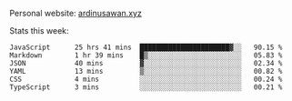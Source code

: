 Personal website: [ardinusawan.xyz](https://ardinusawan.xyz)

Stats this week:
<!--START_SECTION:waka-->

```text
JavaScript      25 hrs 41 mins  ██████████████████████▓░░   90.15 %
Markdown        1 hr 39 mins    █▒░░░░░░░░░░░░░░░░░░░░░░░   05.83 %
JSON            40 mins         ▓░░░░░░░░░░░░░░░░░░░░░░░░   02.34 %
YAML            13 mins         ▒░░░░░░░░░░░░░░░░░░░░░░░░   00.82 %
CSS             4 mins          ░░░░░░░░░░░░░░░░░░░░░░░░░   00.24 %
TypeScript      3 mins          ░░░░░░░░░░░░░░░░░░░░░░░░░   00.21 %
```

<!--END_SECTION:waka-->
